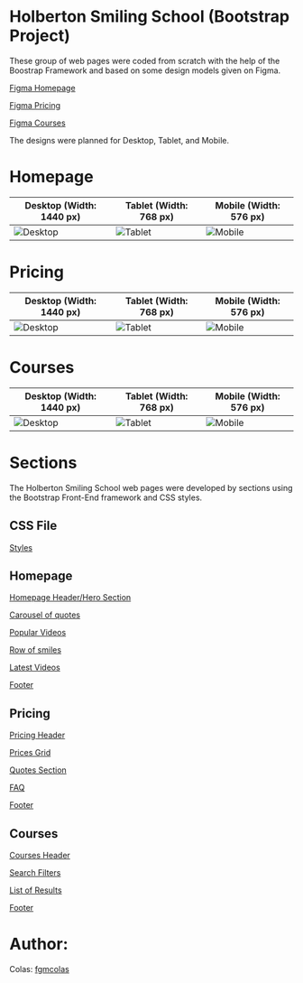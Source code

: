# Holberton Smiling School (Bootstrap Project)

These group of web pages were coded from scratch with the help of the Boostrap Framework and based on some design models given on Figma.

[Figma Homepage](https://www.figma.com/file/QYQqMYbdpAHL5xTclwJKSI/Homepage)

[Figma Pricing](https://www.figma.com/file/KLAI53jdYpfFNEy0O79ymB/Pricing)

[Figma Courses](https://www.figma.com/file/ivg3abH1HLmMayBgjGg1Qf/Courses)

The designs were planned for Desktop, Tablet, and Mobile.

# Homepage

| **Desktop (Width: 1440 px)**                              | **Tablet (Width: 768 px)**                              | **Mobile (Width: 576 px)**                              |
| --------------------------------------------------------- | ------------------------------------------------------- | ------------------------------------------------------- |
| ![Desktop](https://i.ibb.co/pKGgC0J/Homepage-Desktop.png) | ![Tablet](https://i.ibb.co/6XBLwf9/Homepage-Tablet.png) | ![Mobile](https://i.ibb.co/NVBK21F/Homepage-Mobile.png) |

# Pricing

| **Desktop (Width: 1440 px)**                             | **Tablet (Width: 768 px)**                             | **Mobile (Width: 576 px)**                             |
| -------------------------------------------------------- | ------------------------------------------------------ | ------------------------------------------------------ |
| ![Desktop](https://i.ibb.co/RvSJ2YS/Pricing-Desktop.png) | ![Tablet](https://i.ibb.co/Gkvsf0Y/Pricing-Tablet.png) | ![Mobile](https://i.ibb.co/6RwmYck/Pricing-Mobile.png) |

# Courses

| **Desktop (Width: 1440 px)**                             | **Tablet (Width: 768 px)**                             | **Mobile (Width: 576 px)**                             |
| -------------------------------------------------------- | ------------------------------------------------------ | ------------------------------------------------------ |
| ![Desktop](https://i.ibb.co/y51S3HX/Courses-Desktop.png) | ![Tablet](https://i.ibb.co/28qK1g0/Courses-Tablet.png) | ![Mobile](https://i.ibb.co/f8zNgkx/Courses-Mobile.png) |

# Sections

The Holberton Smiling School web pages were developed by sections using the Bootstrap Front-End framework and CSS styles.

## CSS File

[Styles](https://github.com/fgmcolas/holbertonschool-smiling-school/blob/master/styles.css)

## Homepage

[Homepage Header/Hero Section](https://github.com/fgmcolas/holbertonschool-smiling-school/blob/master/0-homepage.html)

[Carousel of quotes](https://github.com/fgmcolas/holbertonschool-smiling-school/blob/master/1-homepage.html)

[Popular Videos](https://github.com/fgmcolas/holbertonschool-smiling-school/blob/master/2-homepage.html)

[Row of smiles](https://github.com/fgmcolas/holbertonschool-smiling-school/blob/master/3-homepage.html)

[Latest Videos](https://github.com/fgmcolas/holbertonschool-smiling-school/blob/master/4-homepage.html)

[Footer](https://github.com/fgmcolas/holbertonschool-smiling-school/blob/master/homepage.html)

## Pricing

[Pricing Header](https://github.com/fgmcolas/holbertonschool-smiling-school/blob/master/0-pricing.html)

[Prices Grid](https://github.com/fgmcolas/holbertonschool-smiling-school/blob/master/1-pricing.html)

[Quotes Section](https://github.com/fgmcolas/holbertonschool-smiling-school/blob/master/2-pricing.html)

[FAQ](https://github.com/fgmcolas/holbertonschool-smiling-school/blob/master/3-pricing.html)

[Footer](https://github.com/fgmcolas/holbertonschool-smiling-school/blob/master/pricing.html)

## Courses

[Courses Header](https://github.com/fgmcolas/holbertonschool-smiling-school/blob/master/0-courses.html)

[Search Filters](https://github.com/fgmcolas/holbertonschool-smiling-school/blob/master/1-courses.html)

[List of Results](https://github.com/fgmcolas/holbertonschool-smiling-school/blob/master/2-courses.html)

[Footer](https://github.com/fgmcolas/holbertonschool-smiling-school/blob/master/courses.html)

# Author:

Colas: [fgmcolas](https://github.com/fgmcolas)
